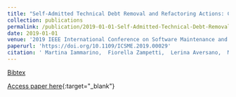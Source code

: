 ```yaml
---
title: "Self-Admitted Technical Debt Removal and Refactoring Actions: Co-Occurrence or More?"
collection: publications
permalink: /publication/2019-01-01-Self-Admitted-Technical-Debt-Removal-and-Refactoring-Actions-Co-Occurrence-or-More
date: 2019-01-01
venue: '2019 IEEE International Conference on Software Maintenance and Evolution, ICSME 2019, Cleveland, OH, USA, September 29 - October 4, 2019'
paperurl: 'https://doi.org/10.1109/ICSME.2019.00029'
citation: ' Martina Iammarino,  Fiorella Zampetti,  Lerina Aversano,  Massimiliano Di Penta, &quot;Self-Admitted Technical Debt Removal and Refactoring Actions: Co-Occurrence or More?.&quot; 2019 IEEE International Conference on Software Maintenance and Evolution, ICSME 2019, Cleveland, OH, USA, September 29 - October 4, 2019, 2019.'
---
```

[Bibtex](https://dblp.org/rec/conf/icsm/IammarinoZAP19.bib)

[Access paper here](https://doi.org/10.1109/ICSME.2019.00029){:target="_blank"}
